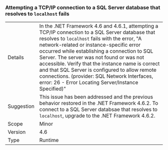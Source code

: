 ### Attempting a TCP/IP connection to a SQL Server database that resolves to `localhost` fails

|   |   |
|---|---|
|Details|In the .NET Framework 4.6 and 4.6.1, attempting a TCP/IP connection to a SQL Server database that resolves to <code>localhost</code> fails with the error, &quot;A network-related or instance-specific error occurred while establishing a connection to SQL Server. The server was not found or was not accessible. Verify that the instance name is correct and that SQL Server is configured to allow remote connections. (provider: SQL Network Interfaces, error: 26 - Error Locating Server/Instance Specified)&quot;|
|Suggestion|This issue has been addressed and the previous behavior restored in the .NET Framework 4.6.2. To connect to a SQL Server databsae that resolves to <code>localhost</code>, upgrade to the .NET Framework 4.6.2.|
|Scope|Minor|
|Version|4.6|
|Type|Runtime|

